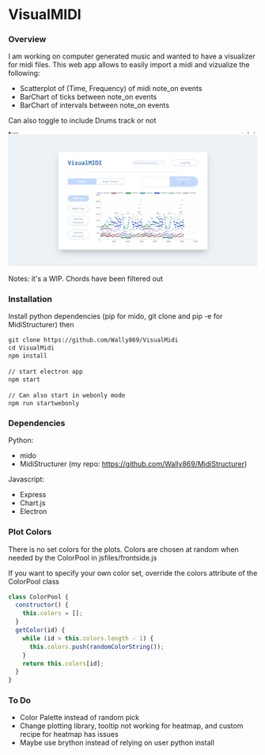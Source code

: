 # VisualMIDI

### Overview

I am working on computer generated music and wanted to have a visualizer for midi files.
This web app allows to easily import a midi and vizualize the following:

- Scatterplot of (Time, Frequency) of midi note_on events
- BarChart of ticks between note_on events
- BarChart of intervals between note_on events

Can also toggle to include Drums track or not

!["A quick look"](readmeImages/mainAppView.png)

Notes: it's a WIP. Chords have been filtered out

### Installation

Install python dependencies (pip for mido, git clone and pip -e for MidiStructurer)
then

```
git clone https://github.com/Wally869/VisualMidi
cd VisualMidi
npm install

// start electron app
npm start

// Can also start in webonly mode
npm run startwebonly 
```

### Dependencies

Python:
- mido
- MidiStructurer (my repo: https://github.com/Wally869/MidiStructurer)

Javascript:
- Express
- Chart.js
- Electron

### Plot Colors

There is no set colors for the plots.
Colors are chosen at random when needed by the ColorPool in jsfiles/frontside.js

If you want to specify your own color set, override the colors attribute of the ColorPool class

```javascript
class ColorPool {
  constructor() {
    this.colors = [];
  }
  getColor(id) {
    while (id > this.colors.length - 1) {
      this.colors.push(randomColorString());
    }
    return this.colors[id];
  }
}
```

### To Do

- Color Palette instead of random pick
- Change plotting library, tooltip not working for heatmap, and custom recipe for heatmap has issues
- Maybe use brython instead of relying on user python install
